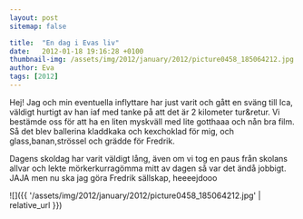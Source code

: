 ```yaml
---
layout: post
sitemap: false

title:  "En dag i Evas liv"
date:   2012-01-18 19:16:28 +0100
thumbnail-img: /assets/img/2012/january/2012/picture0458_185064212.jpg
author: Eva
tags: [2012]
---
```


Hej! Jag och min eventuella inflyttare har just varit och gått en sväng till Ica, väldigt hurtigt av han iaf med tanke på att det är 2 kilometer tur&retur. Vi bestämde oss för att ha en liten myskväll med lite gotthaaa och nån bra film. Så det blev ballerina kladdkaka och kexchoklad för mig, och glass,banan,strössel och grädde för Fredrik. 




Dagens skoldag har varit väldigt lång, även om vi tog en paus från skolans allvar och lekte mörkerkurragömma mitt av dagen så var det ändå jobbigt. JAJA men nu ska jag göra Fredrik sällskap, heeeejdooo

![]({{ '/assets/img/2012/january/2012/picture0458_185064212.jpg'  | relative_url }})

